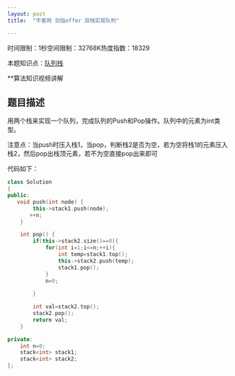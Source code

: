```yaml
---
layout: post
title:  "牛客网 剑指offer 双栈实现队列"

---
```

时间限制：1秒空间限制：32768K热度指数：18329

本题知识点：[队列](https://www.nowcoder.com/questionCenter?questionTypes=000100&mutiTagIds=582)[栈](https://www.nowcoder.com/questionCenter?questionTypes=000100&mutiTagIds=581)

**算法知识视频讲解

## 题目描述

用两个栈来实现一个队列，完成队列的Push和Pop操作。队列中的元素为int类型。



注意点：当push时压入栈1，当pop，判断栈2是否为空，若为空将栈1的元素压入栈2，然后pop出栈顶元素，若不为空直接pop出来即可



代码如下：

```c++
class Solution
{
public:
   void push(int node) {
		this->stack1.push(node);
       ++n;
    }

    int pop() {
		if(this->stack2.size()==0){
			for(int i=1;i<=n;++i){
				int temp=stack1.top();
				this->stack2.push(temp);
				stack1.pop();
			}
            n=0;
			
		}

		int val=stack2.top();
		stack2.pop();
		return val;
    }

private:
    int n=0;
    stack<int> stack1;
    stack<int> stack2;
};
```

